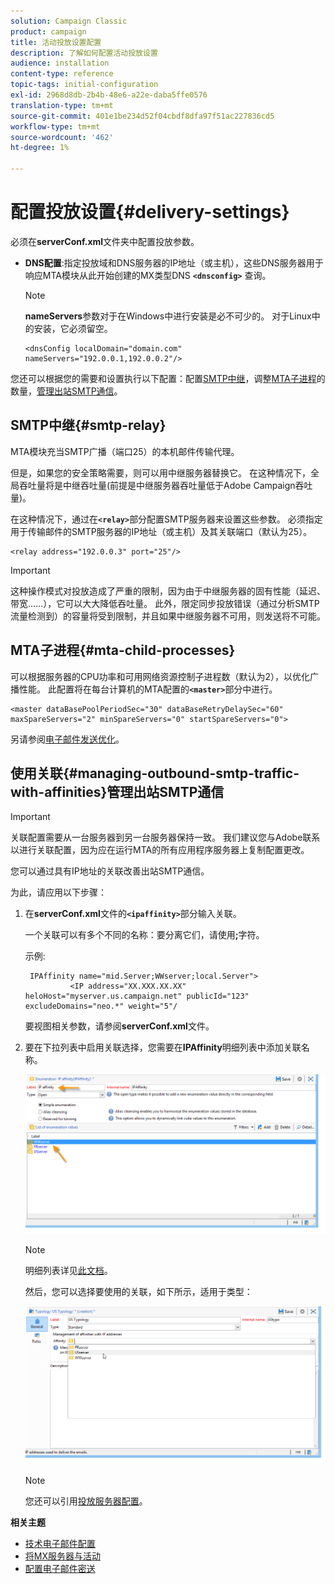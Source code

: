 ```yaml
---
solution: Campaign Classic
product: campaign
title: 活动投放设置配置
description: 了解如何配置活动投放设置
audience: installation
content-type: reference
topic-tags: initial-configuration
exl-id: 2968d8db-2b4b-48e6-a22e-daba5ffe0576
translation-type: tm+mt
source-git-commit: 401e1be234d52f04cbdf8dfa97f51ac227836cd5
workflow-type: tm+mt
source-wordcount: '462'
ht-degree: 1%

---
```


# 配置投放设置{#delivery-settings}

必须在&#x200B;**serverConf.xml**&#x200B;文件夹中配置投放参数。

* **DNS配置**:指定投放域和DNS服务器的IP地址（或主机），这些DNS服务器用于响应MTA模块从此开始创建的MX类型DNS **`<dnsconfig>`** 查询。

   >[!NOTE]
   >
   >**nameServers**&#x200B;参数对于在Windows中进行安装是必不可少的。 对于Linux中的安装，它必须留空。

   ```
   <dnsConfig localDomain="domain.com" nameServers="192.0.0.1,192.0.0.2"/>
   ```

您还可以根据您的需要和设置执行以下配置：配置[SMTP中继](#smtp-relay)，调整[MTA子进程](#mta-child-processes)的数量，[管理出站SMTP通信](#managing-outbound-smtp-traffic-with-affinities)。

## SMTP中继{#smtp-relay}

MTA模块充当SMTP广播（端口25）的本机邮件传输代理。

但是，如果您的安全策略需要，则可以用中继服务器替换它。 在这种情况下，全局吞吐量将是中继吞吐量(前提是中继服务器吞吐量低于Adobe Campaign吞吐量)。

在这种情况下，通过在&#x200B;**`<relay>`**&#x200B;部分配置SMTP服务器来设置这些参数。 必须指定用于传输邮件的SMTP服务器的IP地址（或主机）及其关联端口（默认为25）。

```
<relay address="192.0.0.3" port="25"/>
```

>[!IMPORTANT]
>
>这种操作模式对投放造成了严重的限制，因为由于中继服务器的固有性能（延迟、带宽……），它可以大大降低吞吐量。 此外，限定同步投放错误（通过分析SMTP流量检测到）的容量将受到限制，并且如果中继服务器不可用，则发送将不可能。

## MTA子进程{#mta-child-processes}

可以根据服务器的CPU功率和可用网络资源控制子进程数（默认为2），以优化广播性能。 此配置将在每台计算机的MTA配置的&#x200B;**`<master>`**&#x200B;部分中进行。

```
<master dataBasePoolPeriodSec="30" dataBaseRetryDelaySec="60" maxSpareServers="2" minSpareServers="0" startSpareServers="0">
```

另请参阅[电子邮件发送优化](../../installation/using/email-deliverability.md#email-sending-optimization)。

## 使用关联{#managing-outbound-smtp-traffic-with-affinities}管理出站SMTP通信

>[!IMPORTANT]
>
>关联配置需要从一台服务器到另一台服务器保持一致。 我们建议您与Adobe联系以进行关联配置，因为应在运行MTA的所有应用程序服务器上复制配置更改。

您可以通过具有IP地址的关联改善出站SMTP通信。

为此，请应用以下步骤：

1. 在&#x200B;**serverConf.xml**&#x200B;文件的&#x200B;**`<ipaffinity>`**&#x200B;部分输入关联。

   一个关联可以有多个不同的名称：要分离它们，请使用&#x200B;**;**&#x200B;字符。

   示例:

   ```
    IPAffinity name="mid.Server;WWserver;local.Server">
             <IP address="XX.XXX.XX.XX" heloHost="myserver.us.campaign.net" publicId="123" excludeDomains="neo.*" weight="5"/
   ```

   要视图相关参数，请参阅&#x200B;**serverConf.xml**&#x200B;文件。

1. 要在下拉列表中启用关联选择，您需要在&#x200B;**IPAffinity**&#x200B;明细列表中添加关联名称。

   ![](assets/ipaffinity_enum.png)

   >[!NOTE]
   >
   >明细列表详见[此文档](../../platform/using/managing-enumerations.md)。

   然后，您可以选择要使用的关联，如下所示，适用于类型：

   ![](assets/ipaffinity_typology.png)

   >[!NOTE]
   >
   >您还可以引用[投放服务器配置](../../installation/using/email-deliverability.md#delivery-server-configuration)。

**相关主题**
* [技术电子邮件配置](email-deliverability.md)
* [将MX服务器与活动](using-mx-servers.md)
* [配置电子邮件密送](email-archiving.md)
